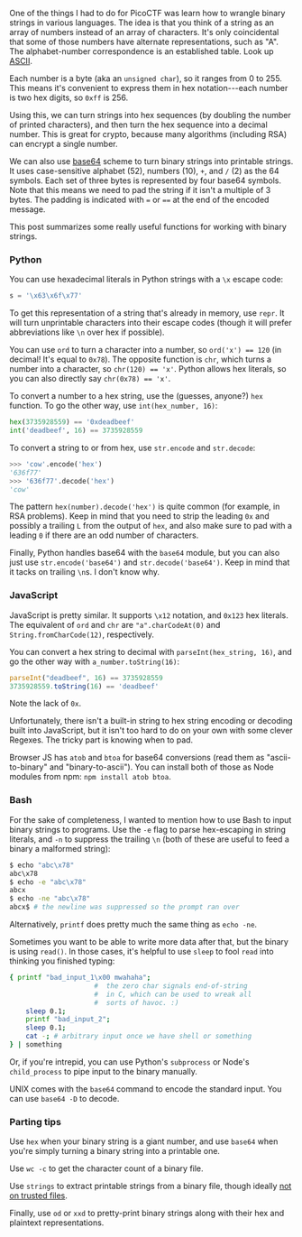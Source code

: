 One of the things I had to do for PicoCTF was learn how to wrangle binary
strings in various languages. The idea is that you think of a string as an
array of numbers instead of an array of characters. It's only coincidental that
some of those numbers have alternate representations, such as "A". The
alphabet-number correspondence is an established table. Look up
[ASCII](http://wikipedia.org/wiki/ASCII).

Each number is a byte (aka an `unsigned char`), so it ranges from 0 to 255.
This means it's convenient to express them in hex notation---each number is two
hex digits, so `0xff` is 256.

Using this, we can turn strings into hex sequences (by doubling the number of
printed characters), and then turn the hex sequence into a decimal number. This
is great for crypto, because many algorithms (including RSA) can encrypt a
single number.

We can also use [base64](http://en.wikipedia.org/wiki/Base64) scheme to turn
binary strings into printable strings. It uses case-sensitive alphabet (52),
numbers (10), `+`, and `/` (2) as the 64 symbols. Each set of three bytes is
represented by four base64 symbols. Note that this means we need to pad the
string if it isn't a multiple of 3 bytes. The padding is indicated with `=` or
`==` at the end of the encoded message.

This post summarizes some really useful functions for working with binary
strings.

### Python

You can use hexadecimal literals in Python strings with a `\x` escape code:

```python
s = '\x63\x6f\x77'
```

To get this representation of a string that's already in memory, use `repr`. It
will turn unprintable characters into their escape codes (though it will prefer
abbreviations like `\n` over hex if possible).

You can use `ord` to turn a character into a number, so `ord('x') == 120` (in
decimal! It's equal to `0x78`). The opposite function is `chr`, which turns a
number into a character, so `chr(120) == 'x'`. Python allows hex literals, so
you can also directly say `chr(0x78) == 'x'`.

To convert a number to a hex string, use the (guesses, anyone?) `hex` function.
To go the other way, use `int(hex_number, 16)`:

```python
hex(3735928559) == '0xdeadbeef'
int('deadbeef', 16) == 3735928559
```

To convert a string to or from hex, use `str.encode` and `str.decode`:

```python
>>> 'cow'.encode('hex')
'636f77'
>>> '636f77'.decode('hex')
'cow'
```

The pattern `hex(number).decode('hex')` is quite common (for example, in RSA
problems). Keep in mind that you need to strip the leading `0x` and possibly a
trailing `L` from the output of `hex`, and also make sure to pad with a leading
`0` if there are an odd number of characters.

Finally, Python handles base64 with the `base64` module, but you can also just
use `str.encode('base64')` and `str.decode('base64')`. Keep in mind that it
tacks on trailing `\n`s. I don't know why.


### JavaScript

JavaScript is pretty similar. It supports `\x12` notation, and `0x123` hex
literals. The equivalent of `ord` and `chr` are `"a".charCodeAt(0)` and
`String.fromCharCode(12)`, respectively.

You can convert a hex string to decimal with `parseInt(hex_string, 16)`, and go
the other way with `a_number.toString(16)`:

```javascript
parseInt("deadbeef", 16) == 3735928559
3735928559.toString(16) == 'deadbeef'
```

Note the lack of `0x`.

Unfortunately, there isn't a built-in string to hex string encoding or decoding
built into JavaScript, but it isn't too hard to do on your own with some clever
Regexes. The tricky part is knowing when to pad.

Browser JS has `atob` and `btoa` for base64 conversions (read them as
"ascii-to-binary" and "binary-to-ascii"). You can install both of those as
Node modules from npm: `npm install atob btoa`.

### Bash

For the sake of completeness, I wanted to mention how to use Bash to input
binary strings to programs. Use the `-e` flag to parse hex-escaping in string
literals, and `-n` to suppress the trailing `\n` (both of these are useful to
feed a binary a malformed string):

```bash
$ echo "abc\x78"
abc\x78
$ echo -e "abc\x78"
abcx
$ echo -ne "abc\x78"
abcx$ # the newline was suppressed so the prompt ran over
```

Alternatively, `printf` does pretty much the same thing as `echo -ne`.

Sometimes you want to be able to write more data after that, but the binary is
using `read()`. In those cases, it's helpful to use `sleep` to fool `read` into
thinking you finished typing:

```bash
{ printf "bad_input_1\x00 mwahaha";
                     #  the zero char signals end-of-string
                     #  in C, which can be used to wreak all
                     #  sorts of havoc. :)
    sleep 0.1;
    printf "bad_input_2";
    sleep 0.1;
    cat -; # arbitrary input once we have shell or something
} | something
```

Or, if you're intrepid, you can use Python's `subprocess` or Node's
`child_process` to pipe input to the binary manually.

UNIX comes with the `base64` command to encode the standard input. You can use
`base64 -D` to decode.

### Parting tips

Use `hex` when your binary string is a giant number, and use `base64` when
you're simply turning a binary string into a printable one.

Use `wc -c` to get the character count of a binary file.

Use `strings` to extract printable strings from a binary file, though ideally
[not on trusted files](https://sourceware.org/bugzilla/show_bug.cgi?id=17512).

Finally, use `od` or `xxd` to pretty-print binary strings along with their hex
and plaintext representations.
